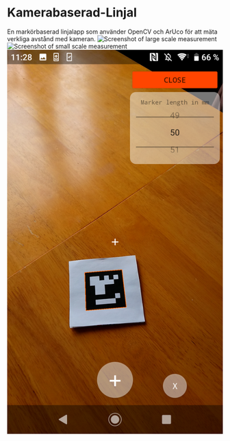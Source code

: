 # Kamerabaserad-Linjal
En markörbaserad linjalapp som använder OpenCV och ArUco för att mäta verkliga avstånd med kameran.
![Screenshot of large scale measurement](images/mått_1.png)
![Screenshot of small scale measurement](images/mått_2.png)
![Screenshot of UI](images/gs_size.png)
